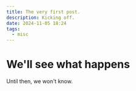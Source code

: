 ```yaml
---
title: The very first post.
description: Kicking off.
date: 2024-11-05 18:24
tags:
  - misc
---
```


# We'll see what happens
Until then, we won't know.
